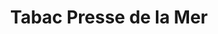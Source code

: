 ---
title: "Tabac Presse de la Mer"
url: /palavas-les-flots/tabac-presse-de-la-mer/
shop: Zeitungen
---